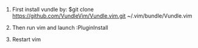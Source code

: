 1. First install vundle by:
 $git clone https://github.com/VundleVim/Vundle.vim.git ~/.vim/bundle/Vundle.vim

2. Then run vim and launch
 :PluginInstall

3. Restart vim 
